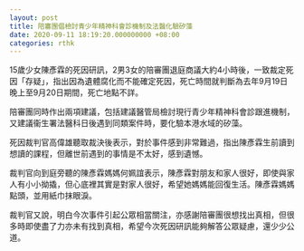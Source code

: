```yaml
---
layout: post
title: 陪審團倡檢討青少年精神科會診機制及法醫化驗矽藻
date: 2020-09-11 18:19:20.000000000 +08:00
categories: rthk
---
```


15歲少女陳彥霖的死因研訊，2男3女的陪審團退庭商議大約4小時後，一致裁定死因「存疑」，指出因為遺體腐化而不能確定死因，死亡時間就判斷為去年9月19日晚上至9月20日期間，死亡地點不詳。

陪審團同時作出兩項建議，包括建議醫管局檢討現行青少年精神科會診跟進機制，又建議衞生署法醫科日後遇到同類案件時，要化驗本港水域的矽藻。

死因裁判官高偉雄聽取裁決後表示，對於事件感到非常難過，指出陳彥霖生前讀到想讀的課程，但離世前遇到的事情是不太好，感到遺憾。

裁判官向到庭旁聽的陳彥霖媽媽何姵誼表示，陳彥霖對朋友和家人很好，即使與家人有小小拗撬，但心底裡其實是對家人很好，希望她媽媽能回復生活。陳彥霖媽媽點頭，並用紙巾抹眼淚。

裁判官又說，明白今次事件引起公眾相當關注，亦感謝陪審團很想找出真相，但很多時即使盡了力亦未有找到真相，希望今次死因研訊能夠解答公眾疑慮，還少少公道。
